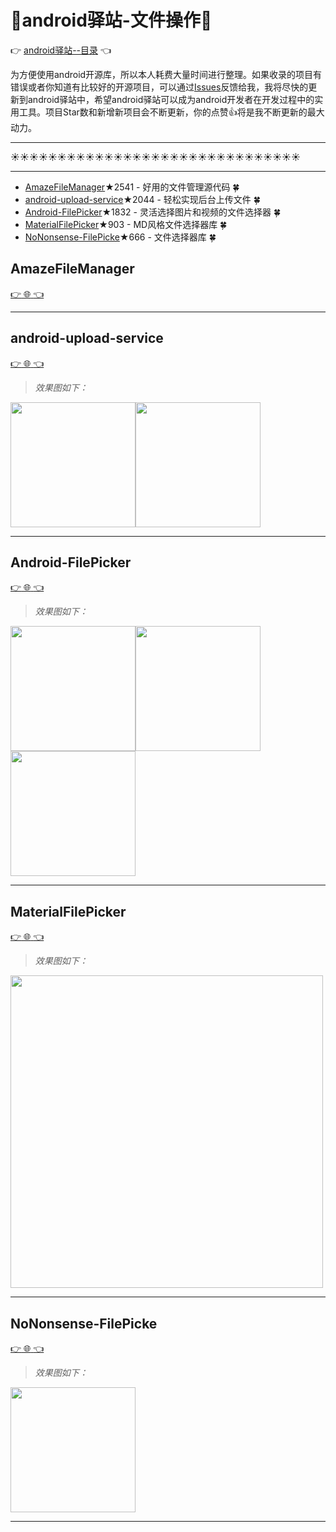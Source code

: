 # :running:android驿站-文件操作:running:
:point_right: [android驿站--目录](https://github.com/enChenging/android_posthouse) :point_left: 

为方便使用android开源库，所以本人耗费大量时间进行整理。如果收录的项目有错误或者你知道有比较好的开源项目，可以通过[Issues](https://github.com/enChenging/android_posthouse/issues)反馈给我，我将尽快的更新到android驿站中，希望android驿站可以成为android开发者在开发过程中的实用工具。项目Star数和新增新项目会不断更新，你的点赞:+1:将是我不断更新的最大动力。

<HR style="FILTER: progid:DXImageTransform.Microsoft.Shadow(color:#987cb9,direction:145,strength:15)" width="100%" color=#987cb9 SIZE=1>
  
:sunny::sunny::sunny::sunny::sunny::sunny::sunny::sunny::sunny::sunny::sunny::sunny::sunny::sunny::sunny::sunny::sunny::sunny::sunny::sunny::sunny::sunny::sunny::sunny::sunny::sunny::sunny::sunny::sunny::sunny::sunny:
<HR style="FILTER: progid:DXImageTransform.Microsoft.Shadow(color:#987cb9,direction:145,strength:15)" width="100%" color=#987cb9 SIZE=1>


- [AmazeFileManager](#AmazeFileManager)★2541 - 好用的文件管理源代码 :four_leaf_clover: 
- [android-upload-service](#android-upload-service)★2044 - 轻松实现后台上传文件 :four_leaf_clover: 
- [Android-FilePicker](#Android-FilePicker)★1832 - 灵活选择图片和视频的文件选择器 :four_leaf_clover: 
- [MaterialFilePicker](#MaterialFilePicker)★903 - MD风格文件选择器库 :four_leaf_clover: 
- [NoNonsense-FilePicke](#NoNonsense-FilePicke)★666 - 文件选择器库 :four_leaf_clover: 


## AmazeFileManager
[:point_right: :globe_with_meridians: :point_left:](https://github.com/arpitkh96/AmazeFileManager) 

<HR style="FILTER: progid:DXImageTransform.Microsoft.Shadow(color:#987cb9,direction:145,strength:15)" width="100%" color=#987cb9 SIZE=1>

## android-upload-service
[:point_right: :globe_with_meridians: :point_left:](https://github.com/gotev/android-upload-service) 
>_效果图如下：_

<img src="https://user-images.githubusercontent.com/16792495/28752871-de82540e-7529-11e7-9037-de86b8f0ca27.gif" width="200"><img src="https://user-images.githubusercontent.com/16792495/28752872-de9a8894-7529-11e7-823a-e51eda59f5b7.gif" width="200">

<HR style="FILTER: progid:DXImageTransform.Microsoft.Shadow(color:#987cb9,direction:145,strength:15)" width="100%" color=#987cb9 SIZE=1>
  
## Android-FilePicker
[:point_right: :globe_with_meridians: :point_left:](https://github.com/DroidNinja/Android-FilePicker) 
>_效果图如下：_

<img src="https://image.ibb.co/iRpztv/device_2017_03_10_164003.png" width="200"><img src="https://image.ibb.co/m75uRF/device_2017_03_10_163900.png" width="200"><img src="https://image.ibb.co/ct4A0a/device_2017_03_10_163835.png" width="200">

<HR style="FILTER: progid:DXImageTransform.Microsoft.Shadow(color:#987cb9,direction:145,strength:15)" width="100%" color=#987cb9 SIZE=1>
  
## MaterialFilePicker
[:point_right: :globe_with_meridians: :point_left:](https://github.com/nbsp-team/MaterialFilePicker) 
>_效果图如下：_

<img src="https://i.imgur.com/mjxs05n.png" width="500">

<HR style="FILTER: progid:DXImageTransform.Microsoft.Shadow(color:#987cb9,direction:145,strength:15)" width="100%" color=#987cb9 SIZE=1>
  
## NoNonsense-FilePicke
[:point_right: :globe_with_meridians: :point_left:](https://github.com/spacecowboy/NoNonsense-FilePicker) 
>_效果图如下：_

<img src="https://github.com/spacecowboy/NoNonsense-FilePicker/blob/master/screenshots/darkanim.gif" width="200">

<HR style="FILTER: progid:DXImageTransform.Microsoft.Shadow(color:#987cb9,direction:145,strength:15)" width="100%" color=#987cb9 SIZE=1>
